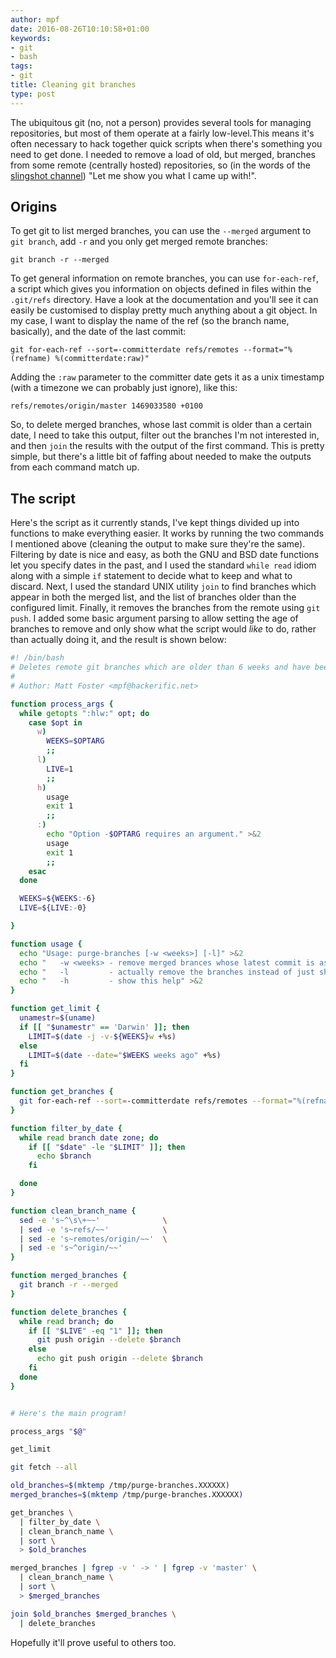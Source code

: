 ```yaml
---
author: mpf
date: 2016-08-26T10:10:58+01:00
keywords:
- git
- bash
tags:
- git
title: Cleaning git branches
type: post
---
```


The ubiquitous git (no, not a person) provides several tools for managing
repositories, but most of them operate at a fairly low-level.This means it's
often necessary to hack together quick scripts when there's something you need
to get done. I needed to remove a load of old, but merged, branches from some
remote (centrally hosted) repositories, so (in the words of the [slingshot
channel](http://www.slingshotchannel.com/)) "Let me show you what I came up
with!".

## Origins

To get git to list merged branches, you can use the `--merged` argument to `git
branch`, add `-r` and you only get merged remote branches:

```
git branch -r --merged
```

To get general information on remote branches, you can use `for-each-ref`, a
script which gives you information on objects defined in files within the
`.git/refs` directory. Have a look at the documentation and you'll see it can
easily be customised to display pretty much anything about a git object. In my
case, I want to display the name of the ref (so the branch name, basically),
and the date of the last commit:

```
git for-each-ref --sort=-committerdate refs/remotes --format="%(refname) %(committerdate:raw)"
```

Adding the `:raw` parameter to the committer date gets it as a unix timestamp
(with a timezone we can probably just ignore), like this:

```
refs/remotes/origin/master 1469033580 +0100
```

So, to delete merged branches, whose last commit is older than a certain date,
I need to take this output, filter out the branches I'm not interested in, and
then `join` the results with the output of the first command. This is pretty
simple, but there's a little bit of faffing about needed to make the outputs
from each command match up.

## The script

Here's the script as it currently stands, I've kept things divided up into
functions to make everything easier. It works by running the two commands
I mentioned above (cleaning the output to make sure they're the same).
Filtering by date is nice and easy, as both the GNU and BSD date functions let
you specify dates in the past, and I used the standard `while read` idiom along
with a simple `if` statement to decide what to keep and what to discard.
Next, I used the standard UNIX utility `join` to find branches which appear in both
the merged list, and the list of branches older than the configured limit.
Finally, it removes the branches from the remote using `git push`. I added
some basic argument parsing to allow setting the age of branches to remove and
only show what the script would *like* to do, rather than actually doing it,
and the result is shown below:

```bash
#! /bin/bash
# Deletes remote git branches which are older than 6 weeks and have been merged
#
# Author: Matt Foster <mpf@hackerific.net>

function process_args {
  while getopts ":hlw:" opt; do
    case $opt in
      w)
        WEEKS=$OPTARG
        ;;
      l)
        LIVE=1
        ;;
      h)
        usage
        exit 1
        ;;
      :)
        echo "Option -$OPTARG requires an argument." >&2
        usage
        exit 1
        ;;
    esac
  done

  WEEKS=${WEEKS:-6}
  LIVE=${LIVE:-0}

}

function usage {
  echo "Usage: purge-branches [-w <weeks>] [-l]" >&2
  echo "   -w <weeks> - remove merged brances whose latest commit is as least <weeks> weeks old" >&2
  echo "   -l         - actually remove the branches instead of just showing what to run" >&2
  echo "   -h         - show this help" >&2
}

function get_limit {
  unamestr=$(uname)
  if [[ "$unamestr" == 'Darwin' ]]; then
    LIMIT=$(date -j -v-${WEEKS}w +%s)
  else
    LIMIT=$(date --date="$WEEKS weeks ago" +%s)
  fi
}

function get_branches {
  git for-each-ref --sort=-committerdate refs/remotes --format="%(refname) %(committerdate:raw)"
}

function filter_by_date {
  while read branch date zone; do 
    if [[ "$date" -le "$LIMIT" ]]; then
      echo $branch
    fi

  done
}

function clean_branch_name {
  sed -e 's~^\s\+~~'              \
  | sed -e 's~refs/~~'            \
  | sed -e 's~remotes/origin/~~'  \
  | sed -e 's~^origin/~~'
}

function merged_branches {
  git branch -r --merged
}

function delete_branches {
  while read branch; do
    if [[ "$LIVE" -eq "1" ]]; then
      git push origin --delete $branch
    else 
      echo git push origin --delete $branch
    fi
  done
}


# Here's the main program!

process_args "$@"

get_limit

git fetch --all

old_branches=$(mktemp /tmp/purge-branches.XXXXXX)
merged_branches=$(mktemp /tmp/purge-branches.XXXXXX)

get_branches \
  | filter_by_date \
  | clean_branch_name \
  | sort \
  > $old_branches

merged_branches | fgrep -v ' -> ' | fgrep -v 'master' \
  | clean_branch_name \
  | sort \
  > $merged_branches

join $old_branches $merged_branches \
  | delete_branches
```

Hopefully it'll prove useful to others too.
